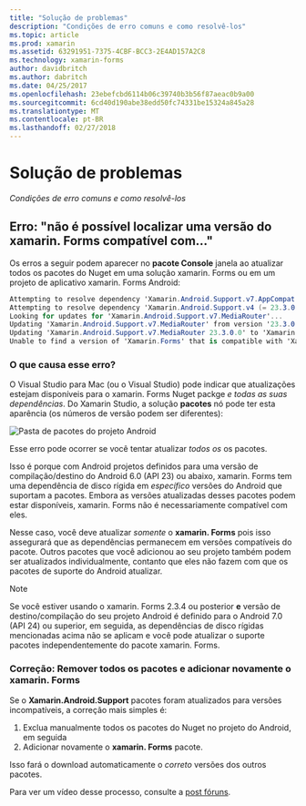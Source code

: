 ```yaml
---
title: "Solução de problemas"
description: "Condições de erro comuns e como resolvê-los"
ms.topic: article
ms.prod: xamarin
ms.assetid: 63291951-7375-4CBF-BCC3-2E4AD157A2C8
ms.technology: xamarin-forms
author: davidbritch
ms.author: dabritch
ms.date: 04/25/2017
ms.openlocfilehash: 23ebefcbd6114b06c39740b3b56f87aeac0b9a00
ms.sourcegitcommit: 6cd40d190abe38edd50fc74331be15324a845a28
ms.translationtype: MT
ms.contentlocale: pt-BR
ms.lasthandoff: 02/27/2018
---
```

# <a name="troubleshooting"></a>Solução de problemas

_Condições de erro comuns e como resolvê-los_

## <a name="error-unable-to-find-a-version-of-xamarinforms-compatible-with"></a>Erro: "não é possível localizar uma versão do xamarin. Forms compatível com..."

Os erros a seguir podem aparecer no **pacote Console** janela ao atualizar todos os pacotes do Nuget em uma solução xamarin. Forms ou em um projeto de aplicativo xamarin. Forms Android:

```csharp
Attempting to resolve dependency 'Xamarin.Android.Support.v7.AppCompat (= 23.3.0.0)'.
Attempting to resolve dependency 'Xamarin.Android.Support.v4 (= 23.3.0.0)'.
Looking for updates for 'Xamarin.Android.Support.v7.MediaRouter'...
Updating 'Xamarin.Android.Support.v7.MediaRouter' from version '23.3.0.0' to '23.3.1.0' in project 'Todo.Droid'.
Updating 'Xamarin.Android.Support.v7.MediaRouter 23.3.0.0' to 'Xamarin.Android.Support.v7.MediaRouter 23.3.1.0' failed.
Unable to find a version of 'Xamarin.Forms' that is compatible with 'Xamarin.Android.Support.v7.MediaRouter 23.3.0.0'.
```

### <a name="what-causes-this-error"></a>O que causa esse erro?

O Visual Studio para Mac (ou o Visual Studio) pode indicar que atualizações estejam disponíveis para o xamarin. Forms Nuget packge *e todas as suas dependências*. Do Xamarin Studio, a solução **pacotes** nó pode ter esta aparência (os números de versão podem ser diferentes):

![](images/updates-available.png "Pasta de pacotes do projeto Android")

Esse erro pode ocorrer se você tentar atualizar _todos os_ os pacotes.

Isso é porque com Android projetos definidos para uma versão de compilação/destino do Android 6.0 (API 23) ou abaixo, xamarin. Forms tem uma dependência de disco rígida em *específico* versões do Android que suportam a pacotes. Embora as versões atualizadas desses pacotes podem estar disponíveis, xamarin. Forms não é necessariamente compatível com eles.

Nesse caso, você deve atualizar _somente_ o **xamarin. Forms** pois isso assegurará que as dependências permanecem em versões compatíveis do pacote. Outros pacotes que você adicionou ao seu projeto também podem ser atualizados individualmente, contanto que eles não fazem com que os pacotes de suporte do Android atualizar.


> [!NOTE]
> Se você estiver usando o xamarin. Forms 2.3.4 ou posterior **e** versão de destino/compilação do seu projeto Android é definido para o Android 7.0 (API 24) ou superior, em seguida, as dependências de disco rígidas mencionadas acima não se aplicam e você pode atualizar o suporte pacotes independentemente do pacote xamarin. Forms.


### <a name="fix-remove-all-packages-and-re-add-xamarinforms"></a>Correção: Remover todos os pacotes e adicionar novamente o xamarin. Forms

Se o **Xamarin.Android.Support** pacotes foram atualizados para versões incompatíveis, a correção mais simples é:

1. Exclua manualmente todos os pacotes do Nuget no projeto do Android, em seguida
2. Adicionar novamente o **xamarin. Forms** pacote.

Isso fará o download automaticamente o *correto* versões dos outros pacotes.

Para ver um vídeo desse processo, consulte a [post fóruns](https://forums.xamarin.com/discussion/comment/170012/#Comment_170012).
